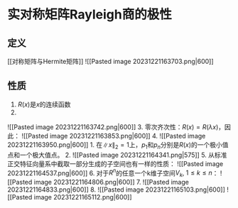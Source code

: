 # 实对称矩阵Rayleigh商的极性
## 定义
[[对称矩阵与Hermite矩阵]]
![[Pasted image 20231221163703.png|600]]

## 性质
1. $R(x)$是$x$的连续函数
2. 
![[Pasted image 20231221163742.png|600]]
3. 零次齐次性：$R(x)=R(\lambda x)$，因此：
![[Pasted image 20231221163853.png|600]]
4. 
![[Pasted image 20231221163950.png|600]]
	1. 在$\left \| x \right \| _2=1$上，$p_1$和$p_n$分别是$R(x)$的一个极小值点和一个极大值点。
	2. 
	![[Pasted image 20231221164341.png|575]]
5. 从标准正交特征向量系中截取一部分生成的子空间也有一样的性质：
![[Pasted image 20231221164537.png|600]]
6. 对于$R^n$的任意一个k维子空间$V_k,\ 1\le k\le n$：
![[Pasted image 20231221164806.png|600]]
7.
![[Pasted image 20231221164833.png|600]]
8. 
![[Pasted image 20231221165103.png|600]]
![[Pasted image 20231221165112.png|600]]
